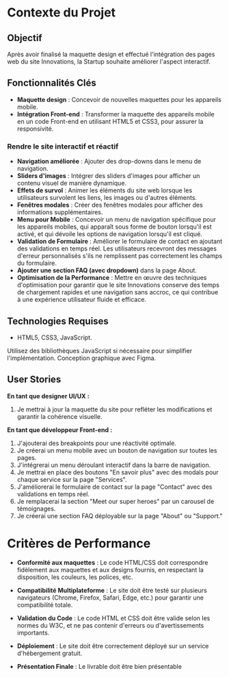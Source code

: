 # Contexte du Projet

## Objectif

Après avoir finalisé la maquette design et effectué l'intégration des pages web du site Innovations, la Startup souhaite améliorer l'aspect interactif.

## Fonctionnalités Clés

- **Maquette design** : Concevoir de nouvelles maquettes pour les appareils mobile.
- **Intégration Front-end** : Transformer la maquette des appareils mobile en un code Front-end en utilisant HTML5 et CSS3, pour assurer la responsivité.

### Rendre le site interactif et réactif

- **Navigation améliorée** : Ajouter des drop-downs dans le menu de navigation.
- **Sliders d'images** : Intégrer des sliders d'images pour afficher un contenu visuel de manière dynamique.
- **Effets de survol** : Animer les éléments du site web lorsque les utilisateurs survolent les liens, les images ou d'autres éléments.
- **Fenêtres modales** : Créer des fenêtres modales pour afficher des informations supplémentaires.
- **Menu pour Mobile** : Concevoir un menu de navigation spécifique pour les appareils mobiles, qui apparaît sous forme de bouton lorsqu'il est activé, et qui dévoile les options de navigation lorsqu'il est cliqué.
- **Validation de Formulaire** : Améliorer le formulaire de contact en ajoutant des validations en temps réel. Les utilisateurs recevront des messages d'erreur personnalisés s'ils ne remplissent pas correctement les champs du formulaire.
- **Ajouter une section FAQ (avec dropdown)** dans la page About.
- **Optimisation de la Performance** : Mettre en œuvre des techniques d'optimisation pour garantir que le site Innovations conserve des temps de chargement rapides et une navigation sans accroc, ce qui contribue à une expérience utilisateur fluide et efficace.

## Technologies Requises

- HTML5, CSS3, JavaScript.

Utilisez des bibliothèques JavaScript si nécessaire pour simplifier l'implémentation. Conception graphique avec Figma.

## User Stories

**En tant que designer UI/UX :**

1. Je mettrai à jour la maquette du site pour refléter les modifications et garantir la cohérence visuelle.

**En tant que développeur Front-end :**

1. J'ajouterai des breakpoints pour une réactivité optimale.
2. Je créerai un menu mobile avec un bouton de navigation sur toutes les pages.
3. J'intégrerai un menu déroulant interactif dans la barre de navigation.
4. Je mettrai en place des boutons "En savoir plus" avec des modals pour chaque service sur la page "Services".
5. J'améliorerai le formulaire de contact sur la page "Contact" avec des validations en temps réel.
6. Je remplacerai la section "Meet our super heroes" par un carousel de témoignages.
7. Je créerai une section FAQ déployable sur la page "About" ou "Support."

# Critères de Performance

- **Conformité aux maquettes** : Le code HTML/CSS doit correspondre fidèlement aux maquettes et aux designs fournis, en respectant la disposition, les couleurs, les polices, etc.

- **Compatibilité Multiplateforme** : Le site doit être testé sur plusieurs navigateurs (Chrome, Firefox, Safari, Edge, etc.) pour garantir une compatibilité totale.

- **Validation du Code** : Le code HTML et CSS doit être valide selon les normes du W3C, et ne pas contenir d'erreurs ou d'avertissements importants.

- **Déploiement** : Le site doit être correctement déployé sur un service d'hébergement gratuit.

- **Présentation Finale** : Le livrable doit être bien présentable